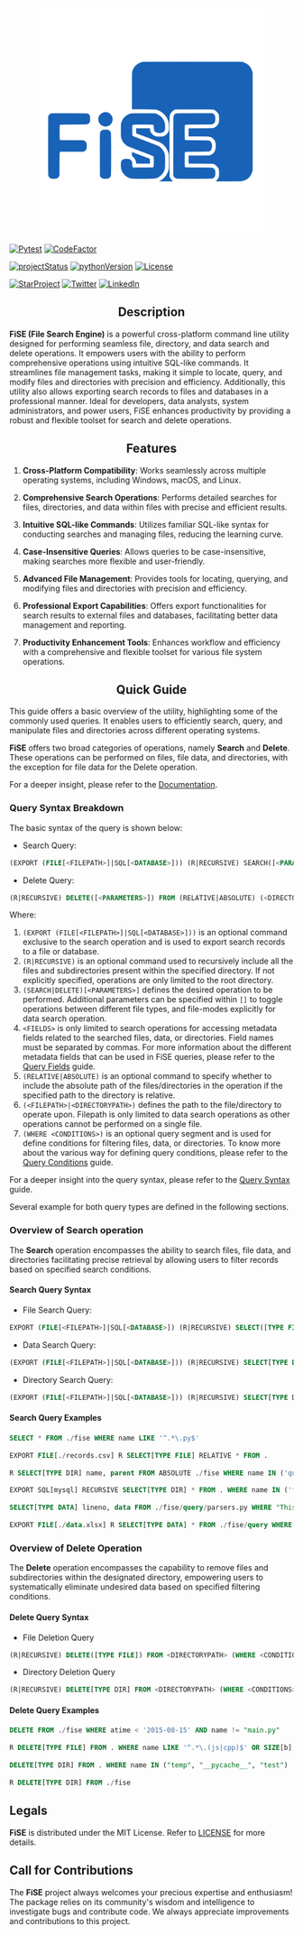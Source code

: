 <h1 align=center>
<img src="assets/fise.svg" width=400 align=center>
</h1>

<a href="https://github.com/rahul4732saini/fise/actions/workflows/pytest.yml"><img src="https://github.com/rahul4732saini/fise/workflows/Pytest/badge.svg" alt="Pytest" /></a>
<a href="https://www.codefactor.io/repository/github/rahul4732saini/fise"><img src="https://www.codefactor.io/repository/github/rahul4732saini/fise/badge" alt="CodeFactor"></a>

<a href="https://www.github.com/rahul4732saini/fise"><img src="https://img.shields.io/badge/status-beta-yellow?maxAge=60" alt="projectStatus"></a>
<a href="https://www.github.com/rahul4732saini/fise"><img src="https://img.shields.io/badge/python-3.10+-blue?label=Python&maxAge=60" alt="pythonVersion"></a>
<a href="https://github.com/rahul4732saini/fise/blob/main/LICENSE"><img src="https://img.shields.io/badge/License-MIT-green?maxAge=60" alt="License"></a>

<a href="https://www.github.com/rahul4732saini/fise"><img src="https://img.shields.io/github/stars/rahul4732saini/fise.svg?style=social&label=Star&maxAge=60" alt="StarProject"></a>
<a href="https://www.twitter.com/rahulsaini4732"><img src="https://img.shields.io/twitter/follow/rahulsaini4732?style=social&label=Follow&maxAge=60" alt="Twitter"></a>
<a href="https://www.linkedin.com/in/rahul-saini-9191a5286/)"><img src="https://img.shields.io/badge/LinkedIn-Connect-blue?style=social&logo=linkedin&maxAge=60" alt="LinkedIn"></a>

<h2 align=center>Description</h2>

**FiSE (File Search Engine)** is a powerful cross-platform command line utility designed for performing seamless file, directory, and data search and delete operations. It empowers users with the ability to perform comprehensive operations using intuitive SQL-like commands. It streamlines file management tasks, making it simple to locate, query, and modify files and directories with precision and efficiency. Additionally, this utility also allows exporting search records to files and databases in a professional manner. Ideal for developers, data analysts, system administrators, and power users, FiSE enhances productivity by providing a robust and flexible toolset for search and delete operations.

<h2 align=center>Features</h2>

1. **Cross-Platform Compatibility**: Works seamlessly across multiple operating systems, including Windows, macOS, and Linux.

2. **Comprehensive Search Operations**: Performs detailed searches for files, directories, and data within files with precise and efficient results.

3. **Intuitive SQL-like Commands**: Utilizes familiar SQL-like syntax for conducting searches and managing files, reducing the learning curve.

4. **Case-Insensitive Queries**: Allows queries to be case-insensitive, making searches more flexible and user-friendly.

5. **Advanced File Management**: Provides tools for locating, querying, and modifying files and directories with precision and efficiency.

6. **Professional Export Capabilities**: Offers export functionalities for search results to external files and databases, facilitating better data management and reporting.

7. **Productivity Enhancement Tools**: Enhances workflow and efficiency with a comprehensive and flexible toolset for various file system operations.

<h2 align=center>Quick Guide</h2>

This guide offers a basic overview of the utility, highlighting some of the commonly used queries. It enables users to efficiently search, query, and manipulate files and directories across different operating systems.

**FiSE** offers two broad categories of operations, namely **Search** and **Delete**. These operations can be performed on files, file data, and directories, with the exception for file data for the Delete operation.

For a deeper insight, please refer to the [Documentation](./doc/getting-started.md).

### Query Syntax Breakdown

The basic syntax of the query is shown below:

- Search Query:

```SQL
(EXPORT (FILE[<FILEPATH>]|SQL[<DATABASE>])) (R|RECURSIVE) SEARCH([<PARAMETERS>]) <FIELDS> FROM (RELATIVE|ABSOLUTE) (<FILEPATH>|<DIRECTORYPATH>) (WHERE <CONDITIONS>)
```

- Delete Query:

```SQL
(R|RECURSIVE) DELETE([<PARAMETERS>]) FROM (RELATIVE|ABSOLUTE) (<DIRECTORYPATH>) (WHERE <CONDITIONS>)
```

Where:

1. `(EXPORT (FILE[<FILEPATH>]|SQL[<DATABASE>]))` is an optional command exclusive to the search operation and is used to export search records to a file or database.
2. `(R|RECURSIVE)` is an optional command used to recursively include all the files and subdirectories present within the specified directory. If not explicitly specified, operations are only limited to the root directory.
3. `(SEARCH|DELETE)[<PARAMETERS>]` defines the desired operation to be performed. Additional parameters can be specified within `[]` to toggle operations between different file types, and file-modes explicitly for data search operation.
4. `<FIELDS>` is only limited to search operations for accessing metadata fields related to the searched files, data, or directories. Field names must be separated by commas. For more information about the different metadata fields that can be used in FiSE queries, please refer to the [Query Fields](./doc/query/query-fields.md) guide.
5. `(RELATIVE|ABSOLUTE)` is an optional command to specify whether to include the absolute path of the files/directories in the operation if the specified path to the directory is relative.
6. `(<FILEPATH>|<DIRECTORYPATH>)` defines the path to the file/directory to operate upon. Filepath is only limited to data search operations as other operations cannot be performed on a single file.
7. `(WHERE <CONDITIONS>)` is an optional query segment and is used for define conditions for filtering files, data, or directories. To know more about the various way for defining query conditions, please refer to the [Query Conditions](./doc/query/query-conditions.md) guide.

For a deeper insight into the query syntax, please refer to the [Query Syntax](./doc/query/syntax.md) guide.

Several example for both query types are defined in the following sections.

### Overview of Search operation

The **Search** operation encompasses the ability to search files, file data, and directories facilitating precise retrieval by allowing users to filter records based on specified search conditions.

#### Search Query Syntax

- File Search Query:

```SQL
EXPORT (FILE[<FILEPATH>]|SQL[<DATABASE>]) (R|RECURSIVE) SELECT([TYPE FILE]) <FIELDS> FROM (RELATIVE|ABSOLUTE) <DIRECTORYPATH> (WHERE <CONDITIONS>)
```

- Data Search Query:

```SQL
(EXPORT (FILE[<FILEPATH>]|SQL[<DATABASE>])) (R|RECURSIVE) SELECT[TYPE DATA(, MODE (TEXT|BYTES))] <FIELDS> FROM (RELATIVE|ABSOLUTE) (<FILEPATH>|<DIRECTORYPATH>) (WHERE <CONDITIONS>)
```

- Directory Search Query:

```SQL
(EXPORT (FILE[<FILEPATH>]|SQL[<DATABASE>])) (R|RECURSIVE) SELECT[TYPE DIR] <FIELDS> FROM (RELATIVE|ABSOLUTE) <DIRECTORYPATH> (WHERE <CONDITIONS>)
```

#### Search Query Examples

```SQL
SELECT * FROM ./fise WHERE name LIKE '^.*\.py$'
```

```SQL
EXPORT FILE[./records.csv] R SELECT[TYPE FILE] RELATIVE * FROM .
```

```SQL
R SELECT[TYPE DIR] name, parent FROM ABSOLUTE ./fise WHERE name IN ('query', 'common')
```

```SQL
EXPORT SQL[mysql] RECURSIVE SELECT[TYPE DIR] * FROM . WHERE name IN ('fise', 'tests', '.github') AND parent LIKE '^.*fise$'
```

```SQL
SELECT[TYPE DATA] lineno, data FROM ./fise/query/parsers.py WHERE "This" IN data AND lineno BETWEEN (30, 210)
```

```SQL
EXPORT FILE[./data.xlsx] R SELECT[TYPE DATA] * FROM ./fise/query WHERE name IN ('parsers.py', 'operators.py') AND data LIKE '^.*get_files.*$'
```

### Overview of Delete Operation

The **Delete** operation encompasses the capability to remove files and subdirectories within the designated directory, empowering users to systematically eliminate undesired data based on specified filtering conditions.

#### Delete Query Syntax

- File Deletion Query

```SQL
(R|RECURSIVE) DELETE([TYPE FILE]) FROM <DIRECTORYPATH> (WHERE <CONDITIONS>)
```

- Directory Deletion Query

```SQL
(R|RECURSIVE) DELETE[TYPE DIR] FROM <DIRECTORYPATH> (WHERE <CONDITIONS>)
```

#### Delete Query Examples

```SQL
DELETE FROM ./fise WHERE atime < '2015-08-15' AND name != "main.py"
```

```SQL
R DELETE[TYPE FILE] FROM . WHERE name LIKE '^.*\.(js|cpp)$' OR SIZE[b] = 0
```

```SQL
DELETE[TYPE DIR] FROM . WHERE name IN ("temp", "__pycache__", "test")
```

```SQL
R DELETE[TYPE DIR] FROM ./fise
```

## Legals

**FiSE** is distributed under the MIT License. Refer to [LICENSE](./LICENSE) for more details.

## Call for Contributions

The **FiSE** project always welcomes your precious expertise and enthusiasm!
The package relies on its community's wisdom and intelligence to investigate bugs and contribute code. We always appreciate improvements and contributions to this project.
